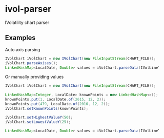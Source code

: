 # ivol-parser
IVolatility chart parser

## Examples

Auto axis parsing

```java
IVolChart iVolChart = new IVolChart(new FileInputStream(CHART_FILE));
iVolChart.parseAxises();
LinkedHashMap<LocalDate, Double> values = iVolChart.parseData(IVolLineType.IMPLIED_VOLATILITY);
```

Or manually providing values

```java
IVolChart iVolChart = new IVolChart(new FileInputStream(CHART_FILE));
		
LinkedHashMap<Integer, LocalDate> knownPoints = new LinkedHashMap<>();
knownPoints.put(1, LocalDate.of(2015, 12, 2));
knownPoints.put(479, LocalDate.of(2016, 12, 2));
iVolChart.setKnownPoints(knownPoints);

iVolChart.setHighestValueY(50);
iVolChart.setLowestValueY(25);
		
LinkedHashMap<LocalDate, Double> values = iVolChart.parseData(IVolLineType.IMPLIED_VOLATILITY);
```
